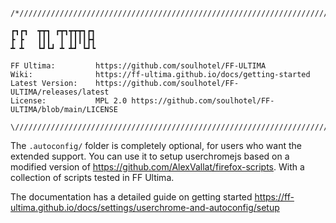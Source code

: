 ```
/*///////////////////////////////////////////////////////////////////////////////////////\

┏┓┏┓  ┳┳┓ ┏┳┓┳┳┳┓┏┓
┣ ┣   ┃┃┃  ┃ ┃┃┃┃┣┫
┻ ┻   ┗┛┗┛ ┻ ┻┛ ┗┛┗
                   
FF Ultima:         https://github.com/soulhotel/FF-ULTIMA
Wiki:              https://ff-ultima.github.io/docs/getting-started
Latest Version:    https://github.com/soulhotel/FF-ULTIMA/releases/latest                 
License:           MPL 2.0 https://github.com/soulhotel/FF-ULTIMA/blob/main/LICENSE

\////////////////////////////////////////////////////////////////////////////////////////*/
```

The `.autoconfig/` folder is completely optional, for users who want the extended support. You can use it to setup userchromejs based on a modified version of https://github.com/AlexVallat/firefox-scripts. With a collection of scripts tested in FF Ultima.

The documentation has a detailed guide on getting started https://ff-ultima.github.io/docs/settings/userchrome-and-autoconfig/setup

<!--
add buttons into the vertical tabs button group should be [AREA_VERTICAL_TABSTRIP](https://github.com/mozilla/gecko-dev/blob/master/browser/components/customizableui/CustomizableUI.sys.mjs) but it's failing. Injecting the button into tools-and-extensions while copying the styling of the other tab strip buttons failing, it might have been due to the shadow-root, but i either couldnt identify it properly or just didn't know what I was doing.

https://github.com/mozilla/gecko-dev/tree/master/browser/components/customizableui
-->